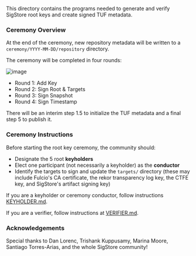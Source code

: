 This directory contains the programs needed to generate and verify SigStore root keys and create signed TUF metadata. 

### Ceremony Overview
At the end of the ceremony, new repository metadata will be written to a `ceremony/YYYY-MM-DD/repository` directory.

The ceremony will be completed in four rounds:

![image](https://user-images.githubusercontent.com/5194569/122459506-ffd65e80-cf7e-11eb-8915-e10ac6b50594.png)

* Round 1: Add Key
* Round 2: Sign Root & Targets
* Round 3: Sign Snapshot
* Round 4: Sign Timestamp

There will be an interim step 1.5 to initialize the TUF metadata and a final step 5 to publish it.


### Ceremony Instructions
Before starting the root key ceremony, the community should:
* Designate the 5 root **keyholders**
* Elect one participant (not necessarily a keyholder) as the **conductor**
* Identify the targets to sign and update the `targets/` directory (these may include Fulcio's CA certificate, the rekor transparency log key, the CTFE key, and SigStore's artifact signing key)

If you are a keyholder or ceremony conductor, follow instructions [KEYHOLDER.md](KEYHOLDER.md).

If you are a verifier, follow instructions at [VERIFIER.md](VERIFIER.md).

### Acknowledgements
Special thanks to Dan Lorenc, Trishank Kuppusamy, Marina Moore, Santiago Torres-Arias, and the whole SigStore community! 





